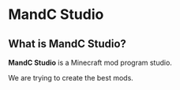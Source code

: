 # MandC Studio

## What is MandC Studio?

**MandC Studio** is a Minecraft mod program studio.

We are trying to create the best mods.

